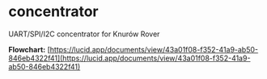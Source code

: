 # concentrator
UART/SPI/I2C concentrator for Knurów Rover


**Flowchart:** [https://lucid.app/documents/view/43a01f08-f352-41a9-ab50-846eb4322f41](https://lucid.app/documents/view/43a01f08-f352-41a9-ab50-846eb4322f41)
